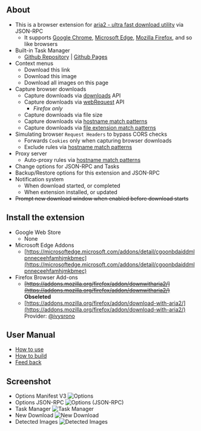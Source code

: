 ## About
- This is a browser extension for [aria2 - ultra fast download utility](https://github.com/aria2/aria2) via JSON-RPC
    - It supports [Google Chrome](https://www.google.com/chrome/), [Microsoft Edge](https://www.microsoft.com/edge), [Mozilla Firefox](https://www.mozilla.org/firefox/), and so like browsers
- Built-in Task Manager
    - [Github Repository](https://github.com/jc3213/aria2.app) | [Github Pages](https://jc3213.github.io/aria2.app/)
- Context menus
    - Download this link
    - Download this image
    - Download all images on this page
- Capture browser downloads
    - Capture downloads via [downloads](https://developer.chrome.com/docs/extensions/reference/downloads) API
    - Capture downloads via [webRequest](https://developer.mozilla.org/docs/Mozilla/Add-ons/WebExtensions/API/webRequest) API
        - *Firefox only*
    - Capture downloads via file size
    - Capture downloads via [hostname match patterns](https://github.com/jc3213/download_with_aria2/wiki/MatchPattern#hostname)
    - Capture downloads via [file extension match patterns](https://github.com/jc3213/download_with_aria2/wiki/MatchPattern#file-extension)
- Simulating browser `Request Headers` to bypass CORS checks
    - Forwards `Cookies` only when capturing browser downloads
    - Exclude rules via [hostname match patterns](https://github.com/jc3213/download_with_aria2/wiki/MatchPattern#hostname)
- Proxy server
    - Auto-proxy rules via [hostname match patterns](https://github.com/jc3213/download_with_aria2/wiki/MatchPattern#hostname)
- Change options for JSON-RPC and Tasks
- Backup/Restore options for this extension and JSON-RPC
- Notification system
    - When download started, or completed
    - When extension installed, or updated
- ~~Prompt new download window when enabled before download starts~~

## Install the extension
- Google Web Store
    - None
- Microsoft Edge Addons
    - [https://microsoftedge.microsoft.com/addons/detail/cgoonbdaiddmlpnneceehfamhjmkbmec](https://microsoftedge.microsoft.com/addons/detail/cgoonbdaiddmlpnneceehfamhjmkbmec)
- Firefox Browser Add-ons
    - ~~[https://addons.mozilla.org/firefox/addon/downwitharia2/](https://addons.mozilla.org/firefox/addon/downwitharia2/)~~ **Obseleted**
    - [https://addons.mozilla.org/firefox/addon/download-with-aria2/](https://addons.mozilla.org/firefox/addon/download-with-aria2/) Provider: [@ivysrono](https://github.com/ivysrono)

## User Manual
- [How to use](//github.com/jc3213/download_with_aria2/wiki)
- [How to build](//github.com/jc3213/download_with_aria2/wiki/HowToBuild)
- [Feed back](//github.com/jc3213/download_with_aria2/issues/new/)

## Screenshot
- Options Manifest V3
![Options](https://github.com/jc3213/download_with_aria2/assets/8744936/0da3a3ef-3b43-4fbd-ad06-4daa57e3753f)
- Options JSON-RPC
![Options (JSON-RPC)](https://github.com/jc3213/download_with_aria2/assets/8744936/3152302d-ef1f-410a-8ea1-534380c13e1b)
- Task Manager
![Task Manager](https://github.com/jc3213/download_with_aria2/assets/8744936/2e007b6b-bce2-4da0-ba6d-6efa6df57746)
- New Download
![New Download](https://github.com/jc3213/download_with_aria2/assets/8744936/965f1be8-99e6-4485-985a-96f47a13267b)
- Detected Images
![Detected Images](https://github.com/jc3213/download_with_aria2/assets/8744936/5626cb60-0dd8-42ff-88c4-0b9e16e80a1c)
